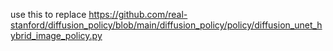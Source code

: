 use this to replace https://github.com/real-stanford/diffusion_policy/blob/main/diffusion_policy/policy/diffusion_unet_hybrid_image_policy.py 
